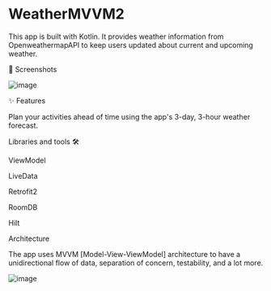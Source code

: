 
# WeatherMVVM2

This app is built with Kotlin. It provides weather information from OpenweathermapAPI to keep users updated about current and upcoming weather.

📸 Screenshots

![image](https://github.com/shyrik311/WeatherMVVM2/assets/107106660/ac0c8926-cd30-4b4f-ac4c-3e864a1bbce7)

✨ Features

Plan your activities ahead of time using the app's 3-day, 3-hour weather forecast.

Libraries and tools 🛠

ViewModel

LiveData

Retrofit2

RoomDB

Hilt

Architecture

The app uses MVVM [Model-View-ViewModel] architecture to have a unidirectional flow of data, separation of concern, testability, and a lot more.

![image](https://github.com/shyrik311/WeatherMVVM2/assets/107106660/e974183c-37b2-4b4a-a18f-398d2dea86e9)

